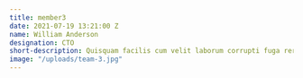 ```yaml
---
title: member3
date: 2021-07-19 13:21:00 Z
name: William Anderson
designation: CTO
short-description: Quisquam facilis cum velit laborum corrupti fuga rerum quia
image: "/uploads/team-3.jpg"
---
```



